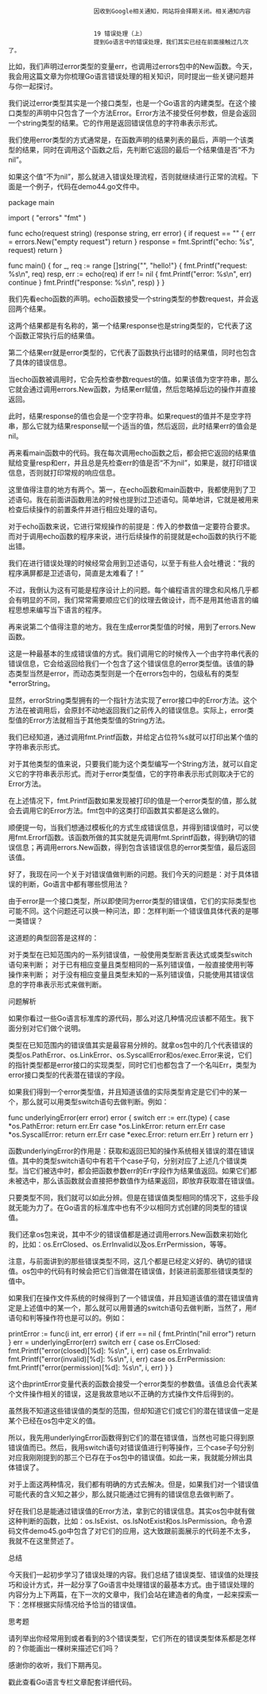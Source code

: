 
                            
                            因收到Google相关通知，网站将会择期关闭。相关通知内容
                            
                            
                            19 错误处理（上）
                            提到Go语言中的错误处理，我们其实已经在前面接触过几次了。

比如，我们声明过error类型的变量err，也调用过errors包中的New函数。今天，我会用这篇文章为你梳理Go语言错误处理的相关知识，同时提出一些关键问题并与你一起探讨。

我们说过error类型其实是一个接口类型，也是一个Go语言的内建类型。在这个接口类型的声明中只包含了一个方法Error。Error方法不接受任何参数，但是会返回一个string类型的结果。它的作用是返回错误信息的字符串表示形式。

我们使用error类型的方式通常是，在函数声明的结果列表的最后，声明一个该类型的结果，同时在调用这个函数之后，先判断它返回的最后一个结果值是否“不为nil”。

如果这个值“不为nil”，那么就进入错误处理流程，否则就继续进行正常的流程。下面是一个例子，代码在demo44.go文件中。

package main

import (
	"errors"
	"fmt"
)

func echo(request string) (response string, err error) {
	if request == "" {
		err = errors.New("empty request")
		return
	}
	response = fmt.Sprintf("echo: %s", request)
	return
}

func main() {
	for _, req := range []string{"", "hello!"} {
		fmt.Printf("request: %s\n", req)
		resp, err := echo(req)
		if err != nil {
			fmt.Printf("error: %s\n", err)
			continue
		}
		fmt.Printf("response: %s\n", resp)
	}
}


我们先看echo函数的声明。echo函数接受一个string类型的参数request，并会返回两个结果。

这两个结果都是有名称的，第一个结果response也是string类型的，它代表了这个函数正常执行后的结果值。

第二个结果err就是error类型的，它代表了函数执行出错时的结果值，同时也包含了具体的错误信息。

当echo函数被调用时，它会先检查参数request的值。如果该值为空字符串，那么它就会通过调用errors.New函数，为结果err赋值，然后忽略掉后边的操作并直接返回。

此时，结果response的值也会是一个空字符串。如果request的值并不是空字符串，那么它就为结果response赋一个适当的值，然后返回，此时结果err的值会是nil。

再来看main函数中的代码。我在每次调用echo函数之后，都会把它返回的结果值赋给变量resp和err，并且总是先检查err的值是否“不为nil”，如果是，就打印错误信息，否则就打印常规的响应信息。

这里值得注意的地方有两个。第一，在echo函数和main函数中，我都使用到了卫述语句。我在前面讲函数用法的时候也提到过卫述语句。简单地讲，它就是被用来检查后续操作的前置条件并进行相应处理的语句。

对于echo函数来说，它进行常规操作的前提是：传入的参数值一定要符合要求。而对于调用echo函数的程序来说，进行后续操作的前提就是echo函数的执行不能出错。


我们在进行错误处理的时候经常会用到卫述语句，以至于有些人会吐槽说：“我的程序满屏都是卫述语句，简直是太难看了！”

不过，我倒认为这有可能是程序设计上的问题。每个编程语言的理念和风格几乎都会有明显的不同，我们常常需要顺应它们的纹理去做设计，而不是用其他语言的编程思想来编写当下语言的程序。


再来说第二个值得注意的地方。我在生成error类型值的时候，用到了errors.New函数。

这是一种最基本的生成错误值的方式。我们调用它的时候传入一个由字符串代表的错误信息，它会给返回给我们一个包含了这个错误信息的error类型值。该值的静态类型当然是error，而动态类型则是一个在errors包中的，包级私有的类型*errorString。

显然，errorString类型拥有的一个指针方法实现了error接口中的Error方法。这个方法在被调用后，会原封不动地返回我们之前传入的错误信息。实际上，error类型值的Error方法就相当于其他类型值的String方法。

我们已经知道，通过调用fmt.Printf函数，并给定占位符%s就可以打印出某个值的字符串表示形式。

对于其他类型的值来说，只要我们能为这个类型编写一个String方法，就可以自定义它的字符串表示形式。而对于error类型值，它的字符串表示形式则取决于它的Error方法。

在上述情况下，fmt.Printf函数如果发现被打印的值是一个error类型的值，那么就会去调用它的Error方法。fmt包中的这类打印函数其实都是这么做的。

顺便提一句，当我们想通过模板化的方式生成错误信息，并得到错误值时，可以使用fmt.Errorf函数。该函数所做的其实就是先调用fmt.Sprintf函数，得到确切的错误信息；再调用errors.New函数，得到包含该错误信息的error类型值，最后返回该值。

好了，我现在问一个关于对错误值做判断的问题。我们今天的问题是：对于具体错误的判断，Go语言中都有哪些惯用法？

由于error是一个接口类型，所以即使同为error类型的错误值，它们的实际类型也可能不同。这个问题还可以换一种问法，即：怎样判断一个错误值具体代表的是哪一类错误？

这道题的典型回答是这样的：


对于类型在已知范围内的一系列错误值，一般使用类型断言表达式或类型switch语句来判断；
对于已有相应变量且类型相同的一系列错误值，一般直接使用判等操作来判断；
对于没有相应变量且类型未知的一系列错误值，只能使用其错误信息的字符串表示形式来做判断。


问题解析

如果你看过一些Go语言标准库的源代码，那么对这几种情况应该都不陌生。我下面分别对它们做个说明。

类型在已知范围内的错误值其实是最容易分辨的。就拿os包中的几个代表错误的类型os.PathError、os.LinkError、os.SyscallError和os/exec.Error来说，它们的指针类型都是error接口的实现类型，同时它们也都包含了一个名叫Err，类型为error接口类型的代表潜在错误的字段。

如果我们得到一个error类型值，并且知道该值的实际类型肯定是它们中的某一个，那么就可以用类型switch语句去做判断。例如：

func underlyingError(err error) error {
	switch err := err.(type) {
	case *os.PathError:
		return err.Err
	case *os.LinkError:
		return err.Err
	case *os.SyscallError:
		return err.Err
	case *exec.Error:
		return err.Err
	}
	return err
}


函数underlyingError的作用是：获取和返回已知的操作系统相关错误的潜在错误值。其中的类型switch语句中有若干个case子句，分别对应了上述几个错误类型。当它们被选中时，都会把函数参数err的Err字段作为结果值返回。如果它们都未被选中，那么该函数就会直接把参数值作为结果返回，即放弃获取潜在错误值。

只要类型不同，我们就可以如此分辨。但是在错误值类型相同的情况下，这些手段就无能为力了。在Go语言的标准库中也有不少以相同方式创建的同类型的错误值。

我们还拿os包来说，其中不少的错误值都是通过调用errors.New函数来初始化的，比如：os.ErrClosed、os.ErrInvalid以及os.ErrPermission，等等。

注意，与前面讲到的那些错误类型不同，这几个都是已经定义好的、确切的错误值。os包中的代码有时候会把它们当做潜在错误值，封装进前面那些错误类型的值中。

如果我们在操作文件系统的时候得到了一个错误值，并且知道该值的潜在错误值肯定是上述值中的某一个，那么就可以用普通的switch语句去做判断，当然了，用if语句和判等操作符也是可以的。例如：

printError := func(i int, err error) {
	if err == nil {
		fmt.Println("nil error")
		return
	}
	err = underlyingError(err)
	switch err {
	case os.ErrClosed:
		fmt.Printf("error(closed)[%d]: %s\n", i, err)
	case os.ErrInvalid:
		fmt.Printf("error(invalid)[%d]: %s\n", i, err)
	case os.ErrPermission:
		fmt.Printf("error(permission)[%d]: %s\n", i, err)
	}
}


这个由printError变量代表的函数会接受一个error类型的参数值。该值总会代表某个文件操作相关的错误，这是我故意地以不正确的方式操作文件后得到的。

虽然我不知道这些错误值的类型的范围，但却知道它们或它们的潜在错误值一定是某个已经在os包中定义的值。

所以，我先用underlyingError函数得到它们的潜在错误值，当然也可能只得到原错误值而已。然后，我用switch语句对错误值进行判等操作，三个case子句分别对应我刚刚提到的那三个已存在于os包中的错误值。如此一来，我就能分辨出具体错误了。

对于上面这两种情况，我们都有明确的方式去解决。但是，如果我们对一个错误值可能代表的含义知之甚少，那么就只能通过它拥有的错误信息去做判断了。

好在我们总是能通过错误值的Error方法，拿到它的错误信息。其实os包中就有做这种判断的函数，比如：os.IsExist、os.IsNotExist和os.IsPermission。命令源码文件demo45.go中包含了对它们的应用，这大致跟前面展示的代码差不太多，我就不在这里赘述了。

总结

今天我们一起初步学习了错误处理的内容。我们总结了错误类型、错误值的处理技巧和设计方式，并一起分享了Go语言中处理错误的最基本方式。由于错误处理的内容分为上下两篇，在下一次的文章中，我们会站在建造者的角度，一起来探索一下：怎样根据实际情况给予恰当的错误值。

思考题

请列举出你经常用到或者看到的3个错误类型，它们所在的错误类型体系都是怎样的？你能画出一棵树来描述它们吗？

感谢你的收听，我们下期再见。

戳此查看Go语言专栏文章配套详细代码。

                        
                        
                            